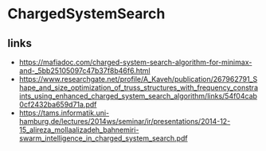 # ChargedSystemSearch

## links 

* https://mafiadoc.com/charged-system-search-algorithm-for-minimax-and-_5bb25105097c47b37f8b46f6.html
* https://www.researchgate.net/profile/A_Kaveh/publication/267962791_Shape_and_size_optimization_of_truss_structures_with_frequency_constraints_using_enhanced_charged_system_search_algorithm/links/54f04cab0cf2432ba659d71a.pdf
* https://tams.informatik.uni-hamburg.de/lectures/2014ws/seminar/ir/presentations/2014-12-15_alireza_mollaalizadeh_bahnemiri-swarm_intelligence_in_charged_system_search.pdf

